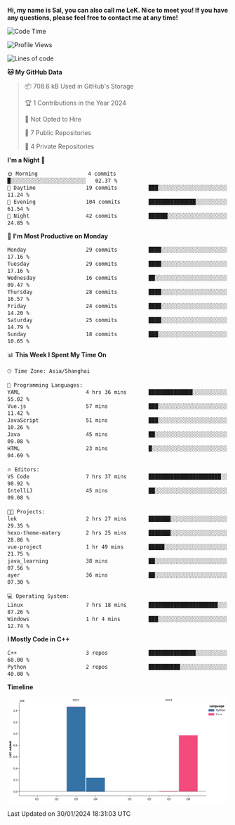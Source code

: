 **Hi, my name is Sal, you can also call me LeK. Nice to meet you! If you have any questions, please feel free to contact me at any time!**

<!--START_SECTION:waka-->
![Code Time](http://img.shields.io/badge/Code%20Time-155%20hrs%2047%20mins-blue)

![Profile Views](http://img.shields.io/badge/Profile%20Views-0-blue)

![Lines of code](https://img.shields.io/badge/From%20Hello%20World%20I%27ve%20Written-2.7%20million%20lines%20of%20code-blue)

**🐱 My GitHub Data** 

> 📦 708.6 kB Used in GitHub's Storage 
 > 
> 🏆 1 Contributions in the Year 2024
 > 
> 🚫 Not Opted to Hire
 > 
> 📜 7 Public Repositories 
 > 
> 🔑 4 Private Repositories 
 > 
**I'm a Night 🦉** 

```text
🌞 Morning                4 commits           █░░░░░░░░░░░░░░░░░░░░░░░░   02.37 % 
🌆 Daytime                19 commits          ███░░░░░░░░░░░░░░░░░░░░░░   11.24 % 
🌃 Evening                104 commits         ███████████████░░░░░░░░░░   61.54 % 
🌙 Night                  42 commits          ██████░░░░░░░░░░░░░░░░░░░   24.85 % 
```
📅 **I'm Most Productive on Monday** 

```text
Monday                   29 commits          ████░░░░░░░░░░░░░░░░░░░░░   17.16 % 
Tuesday                  29 commits          ████░░░░░░░░░░░░░░░░░░░░░   17.16 % 
Wednesday                16 commits          ██░░░░░░░░░░░░░░░░░░░░░░░   09.47 % 
Thursday                 28 commits          ████░░░░░░░░░░░░░░░░░░░░░   16.57 % 
Friday                   24 commits          ████░░░░░░░░░░░░░░░░░░░░░   14.20 % 
Saturday                 25 commits          ████░░░░░░░░░░░░░░░░░░░░░   14.79 % 
Sunday                   18 commits          ███░░░░░░░░░░░░░░░░░░░░░░   10.65 % 
```


📊 **This Week I Spent My Time On** 

```text
🕑︎ Time Zone: Asia/Shanghai

💬 Programming Languages: 
YAML                     4 hrs 36 mins       ██████████████░░░░░░░░░░░   55.02 % 
Vue.js                   57 mins             ███░░░░░░░░░░░░░░░░░░░░░░   11.42 % 
JavaScript               51 mins             ███░░░░░░░░░░░░░░░░░░░░░░   10.26 % 
Java                     45 mins             ██░░░░░░░░░░░░░░░░░░░░░░░   09.08 % 
HTML                     23 mins             █░░░░░░░░░░░░░░░░░░░░░░░░   04.69 % 

🔥 Editors: 
VS Code                  7 hrs 37 mins       ███████████████████████░░   90.92 % 
IntelliJ                 45 mins             ██░░░░░░░░░░░░░░░░░░░░░░░   09.08 % 

🐱‍💻 Projects: 
lek                      2 hrs 27 mins       ███████░░░░░░░░░░░░░░░░░░   29.35 % 
hexo-theme-matery        2 hrs 25 mins       ███████░░░░░░░░░░░░░░░░░░   28.86 % 
vue-project              1 hr 49 mins        █████░░░░░░░░░░░░░░░░░░░░   21.75 % 
java_learning            38 mins             ██░░░░░░░░░░░░░░░░░░░░░░░   07.56 % 
ayer                     36 mins             ██░░░░░░░░░░░░░░░░░░░░░░░   07.30 % 

💻 Operating System: 
Linux                    7 hrs 18 mins       ██████████████████████░░░   87.26 % 
Windows                  1 hr 4 mins         ███░░░░░░░░░░░░░░░░░░░░░░   12.74 % 
```

**I Mostly Code in C++** 

```text
C++                      3 repos             ███████████████░░░░░░░░░░   60.00 % 
Python                   2 repos             ██████████░░░░░░░░░░░░░░░   40.00 % 
```



**Timeline**

![Lines of Code chart](https://raw.githubusercontent.com/LeKZzzz/LeKZzzz/master/assets/bar_graph.png)


 Last Updated on 30/01/2024 18:31:03 UTC
<!--END_SECTION:waka-->

